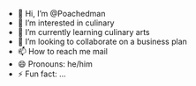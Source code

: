 - 👋 Hi, I’m @Poachedman
- 👀 I’m interested in culinary 
- 🌱 I’m currently learning culinary arts 
- 💞️ I’m looking to collaborate on a business plan 
- 📫 How to reach me mail
- 😄 Pronouns: he/him
- ⚡ Fun fact: ...

<!---
Poachedman/Poachedman is a ✨ special ✨ repository because its `README.md` (this file) appears on your GitHub profile.
You can click the Preview link to take a look at your changes.
--->
